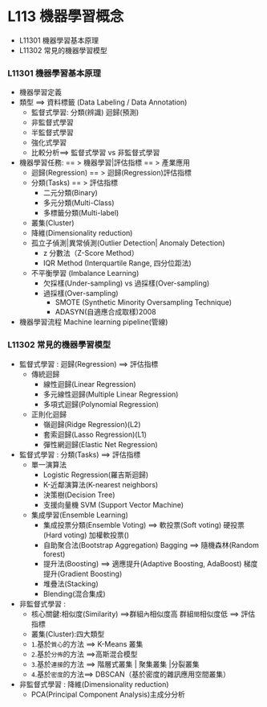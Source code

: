 # L113 機器學習概念
- L11301 機器學習基本原理
- L11302 常見的機器學習模型

### L11301 機器學習基本原理
- 機器學習定義
- 類型  ==> 資料標籤 (Data Labeling / Data Annotation)
  - 監督式學習:  分類(辨識)   迴歸(預測)
  - 非監督式學習
  - 半監督式學習
  - 強化式學習
  - 比較分析==> 監督式學習 vs 非監督式學習
- 機器學習任務: == >  機器學習|評估指標 == > 產業應用
  - 迴歸(Regression) == >  迴歸(Regression)評估指標 
  - 分類(Tasks) == > 評估指標 
    - 二元分類(Binary)
    - 多元分類(Multi-Class)
    - 多標籤分類(Multi-label)  
  - 叢集(Cluster)
  - 降維(Dimensionality reduction)
  - 孤立子偵測|異常偵測(Outlier Detection| Anomaly Detection)
    - z 分數法（Z-Score Method）
    - IQR Method (Interquartile Range, 四分位距法)
  - 不平衡學習 (Imbalance Learning)
    - 欠採樣(Under-sampling) vs 過採樣(Over-sampling)
    - 過採樣(Over-sampling)
      - SMOTE (Synthetic Minority Oversampling Technique)
      - ADASYN(自適應合成取樣)2008
- 機器學習流程  Machine learning pipeline(管線)

### L11302 常見的機器學習模型
- 監督式學習 : 迴歸(Regression) ==>  評估指標 
  - 傳統迴歸
    - 線性迴歸(Linear Regression)
    - 多元線性迴歸(Multiple Linear Regression)
    - 多項式迴歸(Polynomial Regression)
  - 正則化迴歸
    - 嶺迴歸(Ridge Regression)(L2)
    - 套索迴歸(Lasso Regression)(L1)
    - 彈性網迴歸(Elastic Net Regression)
- 監督式學習 : 分類(Tasks) ==>  評估指標
  - 單一演算法
    - Logistic Regression(羅吉斯迴歸)
    - K-近鄰演算法(K-nearest neighbors)
    - 決策樹(Decision Tree)
    - 支援向量機 SVM (Support Vector Machine)
  - 集成學習(Ensemble Learning)
    - 集成投票分類(Ensemble Voting) ==> 軟投票(Soft voting) 硬投票(Hard voting) 加權軟投票()
    - 自助聚合法(Bootstrap Aggregation) Bagging ==> 隨機森林(Random forest)
    - 提升法(Boosting) ==> 適應提升(Adaptive Boosting, AdaBoost)  梯度提升(Gradient Boosting)
    - 堆疊法(Stacking)
    - Blending(混合集成)
- 非監督式學習 :
  - 核心關鍵:相似度(Similarity) ==>群組`內`相似度高 群組`間`相似度低 ==>  評估指標 
  - 叢集(Cluster):四大類型
  - `1`.基於`質心`的方法 ==> K-Means 叢集
  - `2`.基於`分佈`的方法 ==>高斯混合模型
  - `3`.基於`連接`的方法 ==> 階層式叢集 | 聚集叢集 |分裂叢集
  - `4`.基於`密度`的方法==> DBSCAN（基於密度的雜訊應用空間叢集） 
- 非監督式學習 : 降維(Dimensionality reduction)
  - PCA(Principal Component Analysis)主成分分析

 
